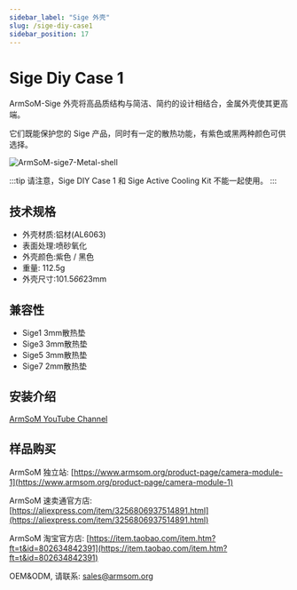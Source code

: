 ```yaml
---
sidebar_label: "Sige 外壳"
slug: /sige-diy-case1
sidebar_position: 17
---
```


# Sige Diy Case 1

ArmSoM-Sige 外壳将高品质结构与简洁、简约的设计相结合，金属外壳使其更高端。

它们既能保护您的 Sige 产品，同时有一定的散热功能，有紫色或黑两种颜色可供选择。

![ArmSoM-sige7-Metal-shell](/img/sige/sige7-Metal-shell.jpeg)

:::tip
请注意，Sige DIY Case 1 和 Sige Active Cooling Kit 不能一起使用。
:::

## 技术规格

- 外壳材质:铝材(AL6063)
- 表面处理:喷砂氧化
- 外壳颜色:紫色 / 黑色
- 重量: 112.5g
- 外壳尺寸:101.5*66*23mm

## 兼容性

- Sige1 3mm散热垫
- Sige3 3mm散热垫
- Sige5 3mm散热垫
- Sige7 2mm散热垫

## 安装介绍

[ArmSoM YouTube Channel](https://www.youtube.com/watch?v=_eyMxCYa3jU)


## 样品购买
ArmSoM 独立站: [https://www.armsom.org/product-page/camera-module-1](https://www.armsom.org/product-page/camera-module-1)
 
ArmSoM 速卖通官方店: [https://aliexpress.com/item/3256806937514891.html](https://aliexpress.com/item/3256806937514891.html) 

ArmSoM 淘宝官方店: [https://item.taobao.com/item.htm?ft=t&id=802634842391](https://item.taobao.com/item.htm?ft=t&id=802634842391)

OEM&ODM,  请联系: sales@armsom.org